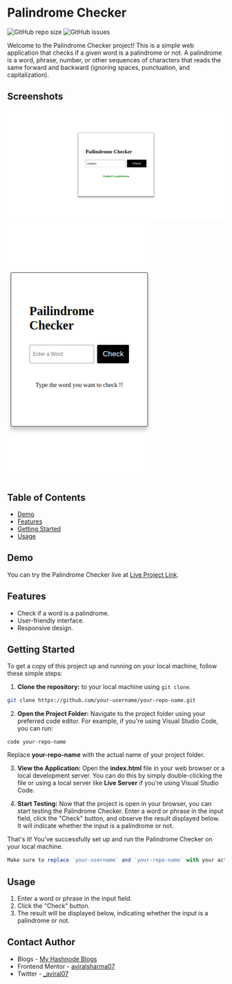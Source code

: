 # Palindrome Checker

![GitHub repo size](https://img.shields.io/github/repo-size/aviralsharma07/palindrome-checker)
![GitHub issues](https://img.shields.io/github/issues/aviralsharma07/palindrome-checker)

Welcome to the Palindrome Checker project! This is a simple web application that checks if a given word is a palindrome or not. A palindrome is a word, phrase, number, or other sequences of characters that reads the same forward and backward (ignoring spaces, punctuation, and capitalization).

## Screenshots

![Screenshot](./screenshots/desktop-img.png)
![Screenshot](./screenshots/mobile-img.png)

## Table of Contents

- [Demo](#demo)
- [Features](#features)
- [Getting Started](#getting-started)
- [Usage](#usage)

## Demo

You can try the Palindrome Checker live at [Live Project Link](https://pailindrome-checker-avi.netlify.app).

## Features

- Check if a word is a palindrome.
- User-friendly interface.
- Responsive design.

## Getting Started

To get a copy of this project up and running on your local machine, follow these simple steps:

1. **Clone the repository:** to your local machine using `git clone`.

```bash
git clone https://github.com/your-username/your-repo-name.git
```

2. **Open the Project Folder:** Navigate to the project folder using your preferred code editor. For example, if you're using Visual Studio Code, you can run:

```
code your-repo-name
```

Replace **your-repo-name** with the actual name of your project folder.

3. **View the Application:** Open the **index.html** file in your web browser or a local development server. You can do this by simply double-clicking the file or using a local server like **Live Server** if you're using Visual Studio Code.

4. **Start Testing:** Now that the project is open in your browser, you can start testing the Palindrome Checker. Enter a word or phrase in the input field, click the "Check" button, and observe the result displayed below. It will indicate whether the input is a palindrome or not.

That's it! You've successfully set up and run the Palindrome Checker on your local machine.

```js
Make sure to replace `your-username` and `your-repo-name` with your actual GitHub username and repository name.
```

## Usage

1. Enter a word or phrase in the input field.
2. Click the "Check" button.
3. The result will be displayed below, indicating whether the input is a palindrome or not.

## Contact Author

- Blogs - [My Hashnode Blogs](https://hashnode.com/@aviralsharma)
- Frontend Mentor - [aviralsharma07](https://www.frontendmentor.io/profile/aviralsharma07)
- Twitter - [\_aviral07](https://www.twitter.com/_aviral07)
